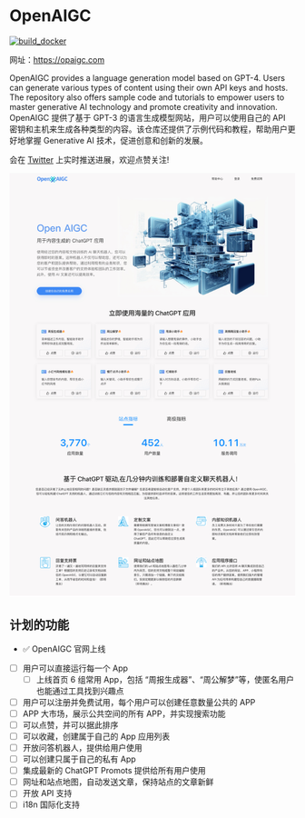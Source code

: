 # OpenAIGC

[![build_docker](https://github.com/fullbearded/OpenAIGC/actions/workflows/build_docker.yml/badge.svg)](https://github.com/fullbearded/OpenAIGC/actions/workflows/build_docker.yml)

网址：https://opaigc.com

OpenAIGC provides a language generation model based on GPT-4. Users can generate various types of content using their own API keys and hosts. The repository also offers sample code and tutorials to empower users to master generative AI technology and promote creativity and innovation. OpenAIGC 提供了基于 GPT-3 的语言生成模型网站，用户可以使用自己的 API 密钥和主机来生成各种类型的内容。该仓库还提供了示例代码和教程，帮助用户更好地掌握 Generative AI 技术，促进创意和创新的发展。

会在 [Twitter](https://twitter.com/fullbearded87) 上实时推送进展，欢迎点赞关注!

[![OpenAIGC](./public/screenshot.jpg)](https://twitter.com/fullbearded87)

## 计划的功能

- ✅ OpenAIGC 官网上线
- [ ] 用户可以直接运行每一个 App
  - [ ] 上线首页 6 组常用 App，包括 “周报生成器”、“周公解梦”等，使匿名用户也能通过工具找到兴趣点
- [ ] 用户可以注册并免费试用，每个用户可以创建任意数量公共的 APP
- [ ] APP 大市场，展示公共空间的所有 APP，并实现搜索功能
- [ ] 可以点赞，并可以据此排序
- [ ] 可以收藏，创建属于自己的 App 应用列表
- [ ] 开放问答机器人，提供给用户使用
- [ ] 可以创建只属于自己的私有 App
- [ ] 集成最新的 ChatGPT Promots 提供给所有用户使用
- [ ] 网址和站点地图，自动发送文章，保持站点的文章新鲜
- [ ] 开放 API 支持
- [ ] i18n 国际化支持

## 
